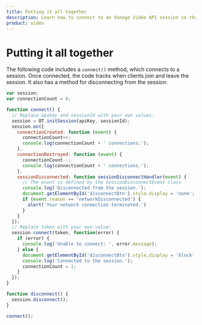 ```yaml
--- 
title: Putting it all together 
description: Learn how to connect to an Vonage Video API session so that participants can use audio, video, and messaging functionality in your web application.
product: video 
---
```


# Putting it all together

The following code includes a `connect()` method, which connects to a session. Once connected, the code tracks when clients join and leave the session. It also has a method for disconnecting from the session:

```js
var session;
var connectionCount = 0;

function connect() {
  // Replace apiKey and sessionId with your own values:
  session = OT.initSession(apiKey, sessionId);
  session.on({
    connectionCreated: function (event) {
      connectionCount++;
      console.log(connectionCount + ' connections.');
    },
    connectionDestroyed: function (event) {
      connectionCount--;
      console.log(connectionCount + ' connections.');
    },
    sessionDisconnected: function sessionDisconnectHandler(event) {
      // The event is defined by the SessionDisconnectEvent class
      console.log('Disconnected from the session.');
      document.getElementById('disconnectBtn').style.display = 'none';
      if (event.reason == 'networkDisconnected') {
        alert('Your network connection terminated.')
      }
    }
  });
  // Replace token with your own value:
  session.connect(token, function(error) {
    if (error) {
      console.log('Unable to connect: ', error.message);
    } else {
      document.getElementById('disconnectBtn').style.display = 'block';
      console.log('Connected to the session.');
      connectionCount = 1;
    }
  });
}

function disconnect() {
  session.disconnect();
}

connect();
```
